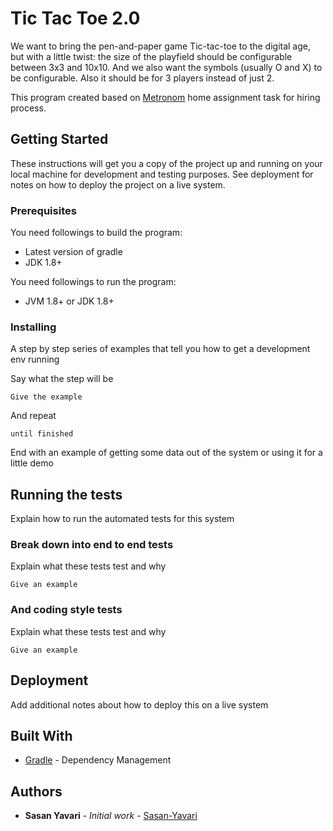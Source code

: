 # Tic Tac Toe 2.0

We want to bring the pen-and-paper game Tic-tac-toe to the digital age,
but with a little twist: the size of the playfield should be
configurable between 3x3 and 10x10. And we also want the symbols
(usually O and X) to be configurable. Also it should be for 3 players
instead of just 2.

This program created based on [Metronom](https://www.metronom.com/) home assignment task for hiring process.

## Getting Started

These instructions will get you a copy of the project up and running on your local machine for development and testing purposes. See deployment for notes on how to deploy the project on a live system.

### Prerequisites

You need followings to build the program:
- Latest version of gradle
- JDK 1.8+

You need followings to run the program:
- JVM 1.8+ or JDK 1.8+

### Installing

A step by step series of examples that tell you how to get a development env running

Say what the step will be

```
Give the example
```

And repeat

```
until finished
```

End with an example of getting some data out of the system or using it for a little demo

## Running the tests

Explain how to run the automated tests for this system

### Break down into end to end tests

Explain what these tests test and why

```
Give an example
```

### And coding style tests

Explain what these tests test and why

```
Give an example
```

## Deployment

Add additional notes about how to deploy this on a live system

## Built With

* [Gradle](https://gradle.org/) - Dependency Management

## Authors

* **Sasan Yavari** - *Initial work* - [Sasan-Yavari](https://github.com/Sasan-Yavari)